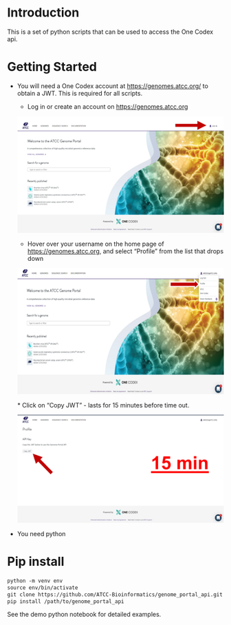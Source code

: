 # Introduction
This is a set of python scripts that can be used to access the One Codex api.
# Getting Started
*   You will need a One Codex account at https://genomes.atcc.org/ to obtain a JWT. This is required for all scripts.
    * Log in or create an account on https://genomes.atcc.org 
    <p align="left">
    <img width="500" src="images/login.png">
     </p>
      
    * Hover over your username on the home page of https://genomes.atcc.org, and select “Profile” from the list that drops down
    <p align="left">  
    <img width="500" src="images/profile.png">
      </p>
    * Click on “Copy JWT” - lasts for 15 minutes before time out.
    <p align="left">
    <img width="500" src="images/copyjwt.png">
      </p>

*   You need python
# Pip install
```
python -m venv env
source env/bin/activate
git clone https://github.com/ATCC-Bioinformatics/genome_portal_api.git
pip install /path/to/genome_portal_api
```
See the demo python notebook for detailed examples.
